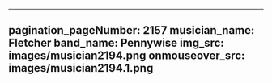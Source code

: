 ------
pagination_pageNumber: 2157
musician_name: Fletcher
band_name: Pennywise
img_src: images/musician2194.png
onmouseover_src: images/musician2194.1.png
------